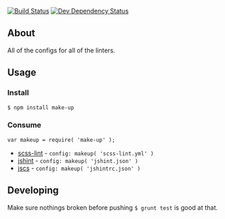 [![Build Status](https://travis-ci.org/holidayextras/make-up.svg)](https://travis-ci.org/holidayextras/make-up)
[![Dev Dependency Status](https://david-dm.org/holidayextras/make-up/dev-status.png)](https://david-dm.org/holidayextras/make-up#info=devDependencies&view=table)

## About

All of the configs for all of the linters.

## Usage

### Install

```
$ npm install make-up
```

### Consume

```
var makeup = require( 'make-up' );
```

* [scss-lint](https://github.com/ahmednuaman/grunt-scss-lint) - `config: makeup( 'scss-lint.yml' )`
* [jshint](https://github.com/gruntjs/grunt-contrib-jshint) - `config: makeup( 'jshint.json' )`
* [jscs](https://github.com/jscs-dev/grunt-jscs) - `config: makeup( 'jshintrc.json' )`

## Developing

Make sure nothings broken before pushing `$ grunt test` is good at that.